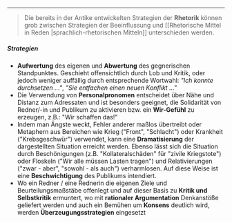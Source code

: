 ***

> Die bereits in der Antike entwickelten Strategien der **Rhetorik** können grob zwischen Strategien der Beeinflussung und [[Rhetorische Mittel in Reden |sprachlich-rhetorischen Mitteln]] unterschieden werden.

##### Strategien
- **Aufwertung** des eigenen und **Abwertung** des gegnerischen Standpunktes. Geschieht offensichtlich durch Lob und Kritik, oder jedoch weniger auffällig durch entsprechende Wortwahl: *"Ich konnte durchsetzen ..."*, *"Sie entfachen einen neuen Konflikt ..."*
- Die Verwendung von **Personalpronomen** entscheidet über Nähe und Distanz zum Adressaten und ist besonders geeignet, die Solidarität von Redner/-in und Publikum zu aktivieren bzw. ein **Wir-Gefühl** zu erzeugen, z.B.: "Wir schaffen das!"
- Indem man Ängste weckt, Fehler anderer maßlos übertreibt oder Metaphern aus Bereichen wie Krieg ("Front", "Schlacht") oder Krankheit ("Krebsgeschwür") verwendet, kann eine **Dramatisierung** der dargestellten Situation erreicht werden. Ebenso lässt sich die Situation durch Beschönigungen (z.B. "Kollateralschäden" für "zivile Kriegstote") oder Floskeln ("Wir alle müssen Lasten tragen") und Relativierungen ("zwar - aber", "sowohl - als auch") verharmlosen. Auf diese Weise ist eine **Beschwichtigung** des Publikums intendiert.
- Wo ein Redner / eine Rednerin die eigenen Ziele und Beurteilungsmaßstäbe offenlegt und auf dieser Basis zu **Kritik und Selbstkritik** ermuntert, wo mit **rationaler Argumentation** Denkanstöße geliefert werden und auch ein Bemühen um **Konsens** deutlich wird, werden **Überzeugungsstrategien** eingesetzt
